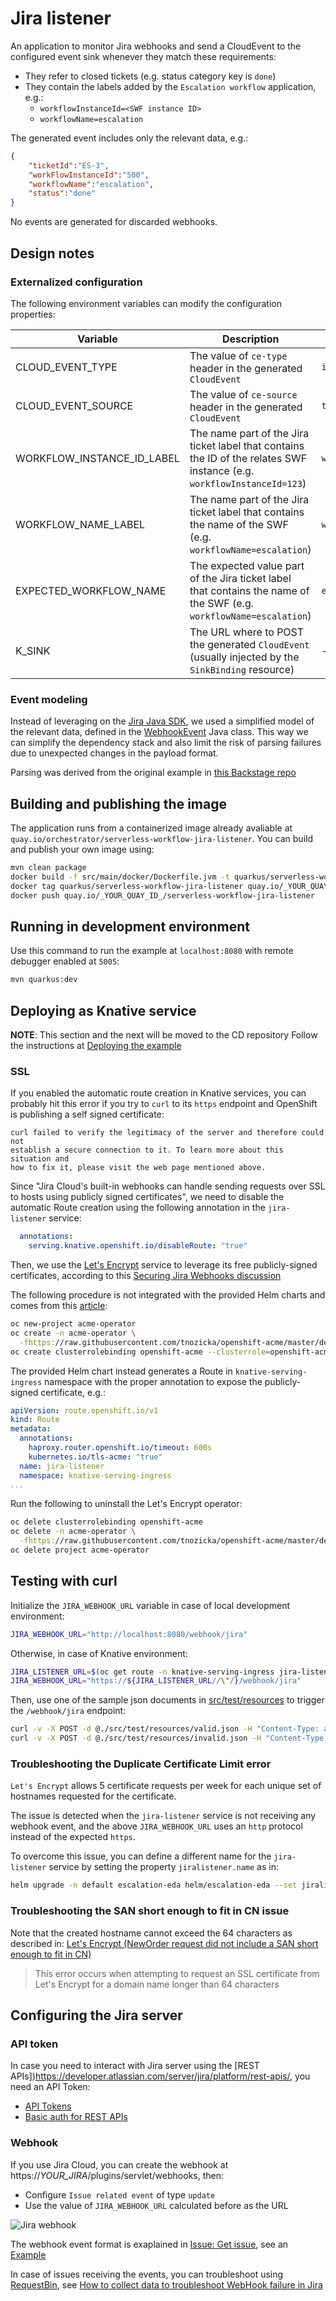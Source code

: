 # Jira listener
An application to monitor Jira webhooks and send a CloudEvent to the configured event sink whenever they match these requirements:
* They refer to closed tickets (e.g. status category key is `done`)
* They contain the labels added by the `Escalation workflow` application, e.g.:
  * `workflowInstanceId=<SWF instance ID>`
  * `workflowName=escalation`

The generated event includes only the relevant data, e.g.:
```json
{
    "ticketId":"ES-3",
    "workFlowInstanceId":"500",
    "workflowName":"escalation",
    "status":"done"
}
```

No events are generated for discarded webhooks.

## Design notes

### Externalized configuration
The following environment variables can modify the configuration properties:

| Variable | Description | Default value |
|----------|-------------|---------------|
| CLOUD_EVENT_TYPE | The value of `ce-type` header in the generated `CloudEvent` | `io.rhdhorchestrator.escalation` |
| CLOUD_EVENT_SOURCE | The value of `ce-source` header in the generated `CloudEvent` | `ticket.listener` |
| WORKFLOW_INSTANCE_ID_LABEL | The name part of the Jira ticket label that contains the ID of the relates SWF instance (e.g. `workflowInstanceId=123`)  | `workflowInstanceId` |
| WORKFLOW_NAME_LABEL | The name part of the Jira ticket label that contains the name of the SWF (e.g. `workflowName=escalation`)  | `workflowName` |
| EXPECTED_WORKFLOW_NAME | The expected value part of the Jira ticket label that contains the name of the SWF (e.g. `workflowName=escalation`)  | `escalation` |
| K_SINK | The URL where to POST the generated `CloudEvent` (usually injected by the `SinkBinding` resource) | - |

### Event modeling
Instead of leveraging on the [Jira Java SDK](https://developer.atlassian.com/server/jira/platform/java-apis/), we used a simplified model of the relevant data,
defined in the [WebhookEvent](./src/main/java/io/rhdhorchestrator/jiralistener/model/WebhookEvent.java) Java class. This way we can simplify the dependency stack
and also limit the risk of parsing failures due to unexpected changes in the payload format.

Parsing was derived from the original example in [this Backstage repo](https://github.com/tiagodolphine/backstage/blob/eedfe494dd313a3ad6a484c0596ba12d6199c1a8/plugins/swf-backend/src/service/JiraService.ts#L66C19-L66C40)

## Building and publishing the image
The application runs from a containerized image already avaliable at `quay.io/orchestrator/serverless-workflow-jira-listener`.
You can build and publish your own image using:
```bash
mvn clean package
docker build -f src/main/docker/Dockerfile.jvm -t quarkus/serverless-workflow-jira-listener .
docker tag quarkus/serverless-workflow-jira-listener quay.io/_YOUR_QUAY_ID_/serverless-workflow-jira-listener
docker push quay.io/_YOUR_QUAY_ID_/serverless-workflow-jira-listener
```

## Running in development environment
Use this command to run the example at `localhost:8080` with remote debugger enabled at `5005`:
```bash
mvn quarkus:dev
```

## Deploying as Knative service
**NOTE**: This section and the next will be moved to the CD repository
Follow the instructions at [Deploying the example](../README.md#deploying-the-example)

### SSL
If you enabled the automatic route creation in Knative services, you can probably hit this error if you try to `curl` to its `https` endpoint and
OpenShift is publishing a self signed certificate:
```
curl failed to verify the legitimacy of the server and therefore could not
establish a secure connection to it. To learn more about this situation and
how to fix it, please visit the web page mentioned above.
```

Since "Jira Cloud's built-in webhooks can handle sending requests over SSL to hosts using publicly signed certificates", we need to disable the automatic Route
creation using the following annotation in the `jira-listener` service:
```yaml
  annotations:
    serving.knative.openshift.io/disableRoute: "true"
```
Then, we use the [Let's Encrypt](https://letsencrypt.org/) service to leverage its free publicly-signed certificates, according to this
[Securing Jira Webhooks discussion](https://community.atlassian.com/t5/Jira-questions/Securing-Jira-Webhooks/qaq-p/1850259)

The following procedure is not integrated with the provided Helm charts and comes from this [article](https://developer.ibm.com/tutorials/secure-red-hat-openshift-routes-with-lets-encrypt/):
```bash
oc new-project acme-operator
oc create -n acme-operator \
  -fhttps://raw.githubusercontent.com/tnozicka/openshift-acme/master/deploy/cluster-wide/{clusterrole,serviceaccount,issuer-letsencrypt-live,deployment}.yaml
oc create clusterrolebinding openshift-acme --clusterrole=openshift-acme --serviceaccount="$( oc project -q ):openshift-acme" --dry-run -o yaml | oc create -f -
```

The provided Helm chart instead generates a Route in `knative-serving-ingress` namespace with the proper annotation to expose the publicly-signed certificate, e.g.:
```yaml
apiVersion: route.openshift.io/v1
kind: Route
metadata:
  annotations:
    haproxy.router.openshift.io/timeout: 600s
    kubernetes.io/tls-acme: "true"
  name: jira-listener
  namespace: knative-serving-ingress
...
```

Run the following to uninstall the Let's Encrypt operator:
```bash
oc delete clusterrolebinding openshift-acme
oc delete -n acme-operator \
  -fhttps://raw.githubusercontent.com/tnozicka/openshift-acme/master/deploy/cluster-wide/{clusterrole,serviceaccount,issuer-letsencrypt-live,deployment}.yaml
oc delete project acme-operator
```

## Testing with curl
Initialize the `JIRA_WEBHOOK_URL` variable in case of local development environment:
```bash
JIRA_WEBHOOK_URL="http://localhost:8080/webhook/jira"
```
Otherwise, in case of Knative environment:
```bash
JIRA_LISTENER_URL=$(oc get route -n knative-serving-ingress jira-listener -oyaml | yq '.status.ingress[0].host')
JIRA_WEBHOOK_URL="https://${JIRA_LISTENER_URL//\"/}/webhook/jira"
```

Then, use one of the sample json documents in [src/test/resources](./src/test/resources/) to trigger the `/webhook/jira` endpoint:
```bash
curl -v -X POST -d @./src/test/resources/valid.json -H "Content-Type: application/json" -k  "${JIRA_WEBHOOK_URL}"
curl -v -X POST -d @./src/test/resources/invalid.json -H "Content-Type: application/json" -k  "${JIRA_WEBHOOK_URL}"
```

### Troubleshooting the Duplicate Certificate Limit error
`Let's Encrypt` allows 5 certificate requests per week for each unique set of hostnames requested for the certificate.

The issue is detected when the `jira-listener` service is not receiving any webhook event, and the above `JIRA_WEBHOOK_URL` uses an `http`
protocol instead of the expected `https`.

To overcome this issue, you can define a different name for the `jira-listener` service by setting the property `jiralistener.name` as in:
```bash
helm upgrade -n default escalation-eda helm/escalation-eda --set jiralistener.name=my-jira-listener --debug
```

### Troubleshooting the SAN short enough to fit in CN issue
Note that the created hostname cannot exceed the 64 characters as described in: [Let's Encrypt (NewOrder request did not include a SAN short enough to fit in CN)](https://support.cpanel.net/hc/en-us/articles/4405807056023-Let-s-Encrypt-NewOrder-request-did-not-include-a-SAN-short-enough-to-fit-in-CN-)
>This error occurs when attempting to request an SSL certificate from Let's Encrypt for a domain name longer than 64 characters

## Configuring the Jira server
### API token
In case you need to interact with Jira server using the [REST APIs])https://developer.atlassian.com/server/jira/platform/rest-apis/, you need an API Token:
* [API Tokens](https://id.atlassian.com/manage-profile/security/api-tokens)
* [Basic auth for REST APIs](https://developer.atlassian.com/cloud/jira/platform/basic-auth-for-rest-apis/)

### Webhook
If you use Jira Cloud, you can create the webhook at https://_YOUR_JIRA_/plugins/servlet/webhooks, then:
* Configure `Issue related event` of type `update`
* Use the value of `JIRA_WEBHOOK_URL` calculated before as the URL

![Jira webhook](../doc/webhook.png)

The webhook event format is exaplained in [Issue: Get issue](https://docs.atlassian.com/software/jira/docs/api/REST/9.11.0/#api/2/issue-getIssue),
see an [Example](https://jira.atlassian.com/rest/api/2/issue/JRA-2000)

In case of issues receiving the events, you can troubleshoot using [RequestBin](https://requestbin.com/), see [How to collect data to troubleshoot WebHook failure in Jira](https://confluence.atlassian.com/jirakb/how-to-collect-data-to-troubleshoot-webhook-failure-in-jira-397083035.html)